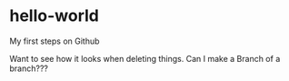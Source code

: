 # hello-world
My first steps on Github

Want to see how it looks when deleting things. Can I make a Branch of a branch???
